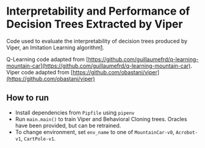 # Interpretability and Performance of Decision Trees Extracted by Viper

Code used to evaluate the interpretability of decision trees produced by Viper, 
an Imitation Learning algorithm[1](https://arxiv.org/abs/1805.08328).

Q-Learning code adapted from [https://github.com/guillaumefrd/q-learning-mountain-car](https://github.com/guillaumefrd/q-learning-mountain-car). 
Viper code adapted from [https://github.com/obastani/viper](https://github.com/obastani/viper)

## How to run

- Install dependencies from `Pipfile` using `pipenv`
- Run `main.main()` to train Viper and Behavioral Cloning trees. Oracles have been provided, but can be retrained.
- To change environment, set `env_name` to one of `MountainCar-v0`, `Acrobot-v1`, `CartPole-v1`.

